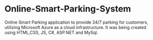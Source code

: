 # Online-Smart-Parking-System
Online Smart Parking application to provide 24/7 parking for customers, utilizing Microsoft Azure as a cloud infrastructure.
It was being created using HTML,CSS, JS, C#, ASP.NET and MySql. 
